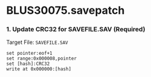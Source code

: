# BLUS30075.savepatch

### 1. Update CRC32 for SAVEFILE.SAV (Required)

Target File: `SAVEFILE.SAV`

```
set pointer:eof+1
set range:0x000008,pointer
set [hash]:CRC32
write at 0x000000:[hash]
```

